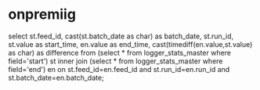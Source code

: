 # onpremiig



select st.feed_id, cast(st.batch_date as char) as batch_date, st.run_id, st.value as start_time, en.value as end_time, cast(timediff(en.value,st.value) as char) as difference from (select * from logger_stats_master where field='start') st inner join (select * from logger_stats_master where field='end') en on st.feed_id=en.feed_id and st.run_id=en.run_id and st.batch_date=en.batch_date;